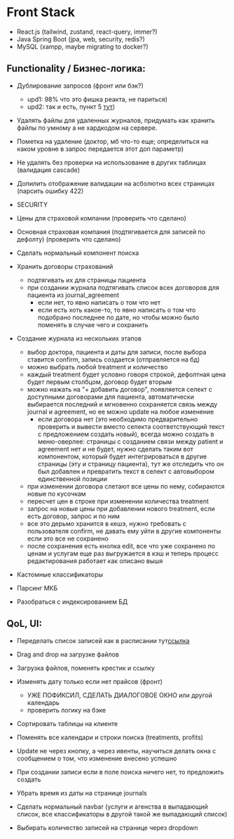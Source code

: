 # Front Stack
- React.js (tailwind, zustand, react-query, immer?)
- Java Spring Boot (jpa, web, security, redis?)
- MySQL (xampp, maybe migrating to docker?)

## Functionality / Бизнес-логика:
- Дублирование запросов (фронт или бэк?)
    - upd1: 98% что это фишка реакта, не париться)
    - upd2: так и есть, пункт 5 [тут](https://tkdodo.eu/blog/why-you-want-react-query))

- Удалять файлы для удаленных журналов, придумать как хранить файлы по умному а не хардкодом на сервере.

- Пометка на удаление (доктор, мб что-то еще; определиться на каком уровне в запрос передается этот доп параметр)
- Не удалять без проверки на использование в других таблицах (валидация cascade)
- Допилить отображение валидации на асболютно всех страницах (парсить ошибку 422)
- SECURITY
- Цены для страховой компании (проверить что сделано)
- Основная страховая компания (подтягивается для записей по дефолту) (проверить что сделано)

- Сделать нормальный компонент поиска

- Хранить договоры страхований
    - подтягивать их для страницы пациента
    - при создании журнала подтягивать список всех договоров для пациента из journal_agreement
        - если нет, то явно написать о том что нет
        - если есть хоть какое-то, то явно написать о том что подобрано последнее по дате, но чтобы можно было поменять в случае чего и сохранить

- Создание журнала из нескольких этапов
    - выбор доктора, пациента и даты для записи, после выбора ставится confirm, запись создается (отправляется на бд)
    - можно выбрать любой treatment и количество
    - каждый treatment будет условно говоря строкой, дефолтная цена будет первым столбцом, договор будет вторым
    - можно нажать на "+ добавить договор", появляется селект с доступными договорами для пациента, автоматически выбирается последний и мгновенно сохраняется связь между journal и agreement, но ее можно update на любое изменение
        - если договора нет (это необходимо предварительно проверить и вывести вместо селекта соответствующий текст с предложением создать новый), всегда можно создать в меню-оверлее: страницы с созданием связи между patient и agreement нет и не будет, нужно сделать таким вот компонентом, который будет интегрироваться в другие страницы (эту и страницу пациента), тут же отследить что он был добавлен и превратить текст в селект с автовыбором единственной позиции
    - при изменении договора слетают все цены по нему, собираются новые по кусочкам
    - пересчет цен в строке при изменении количества treatment
    - запрос на новые цены при добавлении нового treatment, если есть договор, запрос и по ним
    - все это дерьмо хранится в кешэ, нужно требовать с пользователя confirm, не давать ему уйти в другие компоненты если это все не сохранено
    - после сохранения есть кнопка edit, все что уже сохранено по ценам и услугам еще раз выгружается в кэш и теперь процесс редактирования работает как описано вышя

- Кастомные классификаторы
- Парсинг МКБ
- Разобраться с индексированием БД

## QoL, UI:
- Переделать список записей как в расписании тут[ссылка](https://www.asu.ru/timetable/students/10/)
- Drag and drop на загрузке файлов
- Загрузка файлов, поменять крестик и ссылку
- Изменять дату только если нет прайсов (фронт)
    - УЖЕ ПОФИКСИЛ, СДЕЛАТЬ ДИАЛОГОВОЕ ОКНО или другой календарь
    - проверить логику на бэке

- Сортировать таблицы на клиенте
- Поменять все календари и строки поиска (treatments, profits)
- Update не через кнопку, а через ивенты, научиться делать окна с сообщением о том, что изменение внесено успешно
- При создании записи если в поле поиска ничего нет, то предложить создать
- Убрать время из даты на странице journals
- Сделать нормальный navbar (услуги и агенства в выпадающий список, все классификаторы в другой такой же выпадающий список)
- Выбирать количество записей на странице через dropdown

